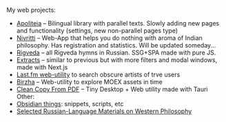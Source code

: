 My web projects:
- [Apoliteia](https://github.com/siebentod/apoliteia) – Bilingual library with parallel texts. Slowly adding new pages and functionality (settings, new non-parallel pages type)
- [Nivritti](https://github.com/siebentod/nivritti) – Web-App that helps you do nothing with aroma of Indian philosophy. Has registration and statistics. Will be updated someday...
- [Rigveda](https://github.com/siebentod/rigveda-purejs) – all Rigveda hymns in Russian. SSG+SPA made with pure JS.
- [Extracts](https://github.com/siebentod/philosophy-extracts) – similar to previous but with more filters and modal windows, made with Next.js
- [Last.fm web-utility](https://github.com/siebentod/lastfm-obscure-artists) to search obscure artists of trve users
- [Birzha](https://github.com/siebentod/birzha) – Web-utility to explore MOEX assets in time
- [Clean Copy From PDF](https://github.com/siebentod/clean-copy-from-pdf) – Tiny Desktop + Web utility made with Tauri
Other:
- [Obsidian things](https://github.com/siebentod/obsidian-snippets): snippets, scripts, etc
- [Selected Russian-Language Materials on Western Philosophy](https://github.com/siebentod/history-of-philosophy)
